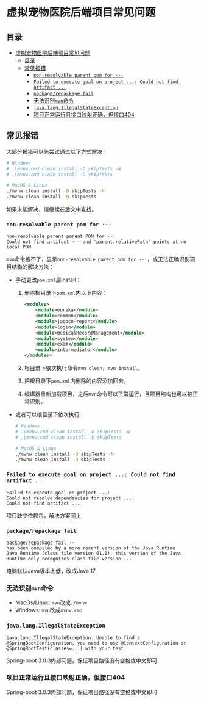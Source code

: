 <!--
 * @Author: pikapikapikaori pikapikapi_kaori@icloud.com
 * @Date: 2023-03-17 02:08:53
 * @LastEditors: pikapikapikaori pikapikapi_kaori@icloud.com
 * @LastEditTime: 2023-04-23 15:02:04
 * @FilePath: /virtualPetHospital-backend/docs/QA.md
 * @Description: 这是默认设置,请设置`customMade`, 打开koroFileHeader查看配置 进行设置: https://github.com/OBKoro1/koro1FileHeader/wiki/%E9%85%8D%E7%BD%AE
-->
# 虚拟宠物医院后端项目常见问题

## 目录

- [虚拟宠物医院后端项目常见问题](#虚拟宠物医院后端项目常见问题)
  - [目录](#目录)
  - [常见报错](#常见报错)
    - [`non-resolvable parent pom for ···`](#non-resolvable-parent-pom-for-)
    - [`Failed to execute goal on project ...: Could not find artifact ...`](#failed-to-execute-goal-on-project--could-not-find-artifact-)
    - [`package/repackage fail`](#packagerepackage-fail)
    - [无法识别`mvn`命令](#无法识别mvn命令)
    - [`java.lang.IllegalStateException`](#javalangillegalstateexception)
    - [项目正常运行且接口映射正确，但接口404](#项目正常运行且接口映射正确但接口404)

## 常见报错

大部分报错可以先尝试通过以下方式解决：

```bash
# Windows
# .\mvnw.cmd clean install -D skipTests -N
# .\mvnw.cmd clean install -D skipTests

# MacOS & Linux
./mvnw clean install -D skipTests -N
./mvnw clean install -D skipTests
```

如果未能解决，请继续在后文中查找。

### `non-resolvable parent pom for ···`

``` text
non-resolvable parent parent POM for ···
Could not find artifact ··· and 'parent.relativePath' points at no local POM
```

`mvn`命令跑不了，显示`non-resolvable parent pom for ···`，或无法正确识别项目结构的解决方法：

- 手动更改`pom.xml`后install：

  1. 删除根目录下`pom.xml`内以下内容：

      ``` xml
      <modules>
          <module>eureka</module>
          <module>common</module>
          <module>jacoco-report</module>
          <module>login</module>
          <module>medicalRecordManagement</module>
          <module>system</module>
          <module>exam</module>
          <module>intermediator</module>
      </modules>
      ```

  2. 根目录下依次执行命令`mvn clean`，`mvn install`。
  3. 把根目录下`pom.xml`内删除的内容添加回去。
  4. 编译器重新加载项目，之后`mvn`命令可以正常运行，且项目结构也可以被正常识别。

- 或者可以根目录下依次执行：

    ```bash
    # Windows
    # .\mvnw.cmd clean install -D skipTests -N
    # .\mvnw.cmd clean install -D skipTests

    # MacOS & Linux
    ./mvnw clean install -D skipTests -N
    ./mvnw clean install -D skipTests
    ```

### `Failed to execute goal on project ...: Could not find artifact ...`

``` text
Failed to execute goal on project ...: 
Could not resolve dependencies for project ...: 
Could not find artifact ...
```

项目缺少依赖包，解决方案同[上](#non-resolvable-parent-pom-for-)

### `package/repackage fail`

``` text
package/repackage fail ··· 
has been compiled by a more recent version of the Java Runtime
Java Runtime (class file version 61.0), this version of the Java Runtime only recognizes class file version ...
```

电脑默认Java版本太低，改成Java 17

### 无法识别`mvn`命令

- MacOs/Linux: `mvn`改成`./mvnw`
- Windows: `mvn`改成`mvnw.cmd`

### `java.lang.IllegalStateException`

```test
java.lang.IllegalStateException: Unable to find a @SpringBootConfiguration, you need to use @ContextConfiguration or @SpringBootTest(classes=...) with your test
```

Spring-boot 3.0.3内部问题，保证项目路径没有空格或中文即可

### 项目正常运行且接口映射正确，但接口404

Spring-boot 3.0.3内部问题，保证项目路径没有空格或中文即可
